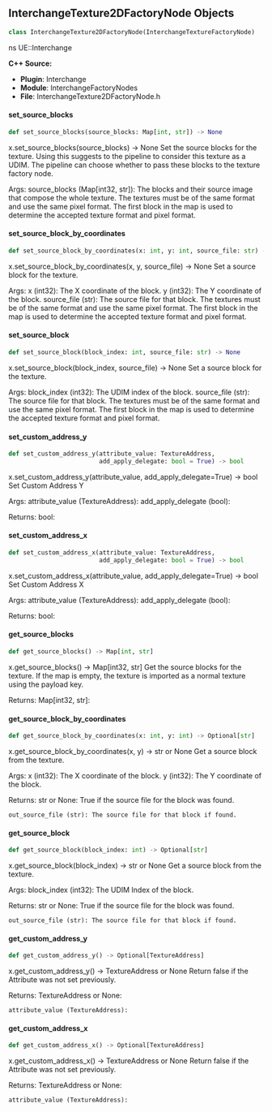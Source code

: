 ## InterchangeTexture2DFactoryNode Objects

```python
class InterchangeTexture2DFactoryNode(InterchangeTextureFactoryNode)
```

ns UE::Interchange

**C++ Source:**

- **Plugin**: Interchange
- **Module**: InterchangeFactoryNodes
- **File**: InterchangeTexture2DFactoryNode.h

<a id="unreal.InterchangeTexture2DFactoryNode.set_source_blocks"></a>

#### set_source_blocks

```python
def set_source_blocks(source_blocks: Map[int, str]) -> None
```

x.set_source_blocks(source_blocks) -> None
Set the source blocks for the texture.
Using this suggests to the pipeline to consider this texture as a UDIM. The pipeline can choose whether to pass these blocks to the texture factory node.

Args:
    source_blocks (Map[int32, str]): The blocks and their source image that compose the whole texture. The textures must be of the same format and use the same pixel format. The first block in the map is used to determine the accepted texture format and pixel format.

<a id="unreal.InterchangeTexture2DFactoryNode.set_source_block_by_coordinates"></a>

#### set_source_block_by_coordinates

```python
def set_source_block_by_coordinates(x: int, y: int, source_file: str) -> None
```

x.set_source_block_by_coordinates(x, y, source_file) -> None
Set a source block for the texture.

Args:
    x (int32): The X coordinate of the block.
    y (int32): The Y coordinate of the block.
    source_file (str): The source file for that block. The textures must be of the same format and use the same pixel format. The first block in the map is used to determine the accepted texture format and pixel format.

<a id="unreal.InterchangeTexture2DFactoryNode.set_source_block"></a>

#### set_source_block

```python
def set_source_block(block_index: int, source_file: str) -> None
```

x.set_source_block(block_index, source_file) -> None
Set a source block for the texture.

Args:
    block_index (int32): The UDIM index of the block.
    source_file (str): The source file for that block. The textures must be of the same format and use the same pixel format. The first block in the map is used to determine the accepted texture format and pixel format.

<a id="unreal.InterchangeTexture2DFactoryNode.set_custom_address_y"></a>

#### set_custom_address_y

```python
def set_custom_address_y(attribute_value: TextureAddress,
                         add_apply_delegate: bool = True) -> bool
```

x.set_custom_address_y(attribute_value, add_apply_delegate=True) -> bool
Set Custom Address Y

Args:
    attribute_value (TextureAddress): 
    add_apply_delegate (bool): 

Returns:
    bool:

<a id="unreal.InterchangeTexture2DFactoryNode.set_custom_address_x"></a>

#### set_custom_address_x

```python
def set_custom_address_x(attribute_value: TextureAddress,
                         add_apply_delegate: bool = True) -> bool
```

x.set_custom_address_x(attribute_value, add_apply_delegate=True) -> bool
Set Custom Address X

Args:
    attribute_value (TextureAddress): 
    add_apply_delegate (bool): 

Returns:
    bool:

<a id="unreal.InterchangeTexture2DFactoryNode.get_source_blocks"></a>

#### get_source_blocks

```python
def get_source_blocks() -> Map[int, str]
```

x.get_source_blocks() -> Map[int32, str]
Get the source blocks for the texture.
If the map is empty, the texture is imported as a normal texture using the payload key.

Returns:
    Map[int32, str]:

<a id="unreal.InterchangeTexture2DFactoryNode.get_source_block_by_coordinates"></a>

#### get_source_block_by_coordinates

```python
def get_source_block_by_coordinates(x: int, y: int) -> Optional[str]
```

x.get_source_block_by_coordinates(x, y) -> str or None
Get a source block from the texture.

Args:
    x (int32): The X coordinate of the block.
    y (int32): The Y coordinate of the block.

Returns:
    str or None: True if the source file for the block was found.

    out_source_file (str): The source file for that block if found.

<a id="unreal.InterchangeTexture2DFactoryNode.get_source_block"></a>

#### get_source_block

```python
def get_source_block(block_index: int) -> Optional[str]
```

x.get_source_block(block_index) -> str or None
Get a source block from the texture.

Args:
    block_index (int32): The UDIM Index of the block.

Returns:
    str or None: True if the source file for the block was found.

    out_source_file (str): The source file for that block if found.

<a id="unreal.InterchangeTexture2DFactoryNode.get_custom_address_y"></a>

#### get_custom_address_y

```python
def get_custom_address_y() -> Optional[TextureAddress]
```

x.get_custom_address_y() -> TextureAddress or None
Return false if the Attribute was not set previously.

Returns:
    TextureAddress or None: 

    attribute_value (TextureAddress):

<a id="unreal.InterchangeTexture2DFactoryNode.get_custom_address_x"></a>

#### get_custom_address_x

```python
def get_custom_address_x() -> Optional[TextureAddress]
```

x.get_custom_address_x() -> TextureAddress or None
Return false if the Attribute was not set previously.

Returns:
    TextureAddress or None: 

    attribute_value (TextureAddress):

<a id="unreal.InterchangeTextureCubeArrayFactoryNode"></a>